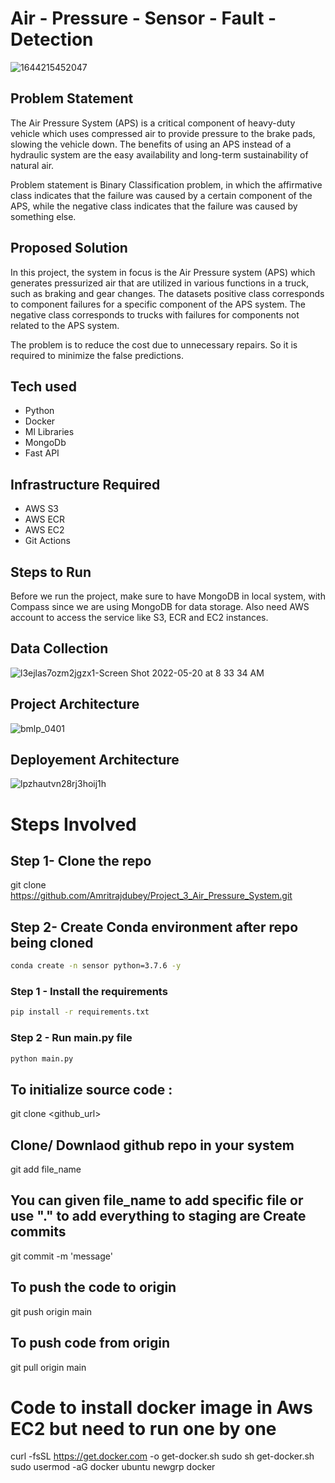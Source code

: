 # Air - Pressure - Sensor - Fault - Detection

![1644215452047](https://user-images.githubusercontent.com/105154672/233306250-f0ee47f1-4af1-4d9f-a92d-44bbe5450ae2.png)

## Problem Statement

The Air Pressure System (APS) is a critical component of heavy-duty vehicle which uses compressed air to provide pressure to the brake pads, slowing the vehicle down. The benefits of using an APS instead of a hydraulic system are the easy availability and long-term sustainability of natural air.

Problem statement is Binary Classification problem, in which the affirmative class indicates that the failure was caused by a certain component of the APS, while the negative class indicates that the failure was caused by something else.

## Proposed Solution

In this project, the system in focus is the Air Pressure system (APS) which generates pressurized air that are utilized in various functions in a truck, such as braking and gear changes. The datasets positive class corresponds to component failures for a specific component of the APS system. The negative class corresponds to trucks with failures for components not related to the APS system.

The problem is to reduce the cost due to unnecessary repairs. So it is required to minimize the false predictions.

## Tech used
- Python 
- Docker
- Ml Libraries
- MongoDb
- Fast API

## Infrastructure Required
- AWS S3
- AWS ECR
- AWS EC2
- Git Actions

## Steps to Run

Before we run the project, make sure to have MongoDB in local system, with Compass since we are using MongoDB for data storage. Also need AWS account to access the service like S3, ECR and EC2 instances.

## Data Collection

![l3ejlas7ozm2jgzx1-Screen Shot 2022-05-20 at 8 33 34 AM](https://user-images.githubusercontent.com/105154672/233316308-cd1e2327-da4e-4075-85d5-2af927f9e790.jpg)

## Project Architecture

![bmlp_0401](https://user-images.githubusercontent.com/105154672/233317719-10974723-e2fa-4647-87f3-01c0aa5726f0.png)

## Deployement Architecture

![lpzhautvn28rj3hoij1h](https://user-images.githubusercontent.com/105154672/233319943-5b75eb43-1e1e-4cb0-9b29-9bf126e63724.png)

# Steps Involved 

## Step 1- Clone the repo

git clone https://github.com/Amritrajdubey/Project_3_Air_Pressure_System.git

## Step 2- Create Conda environment after repo being cloned
```bash
conda create -n sensor python=3.7.6 -y
```




### Step 1 - Install the requirements

```bash
pip install -r requirements.txt
```

### Step 2 - Run main.py file

```bash
python main.py
```

## To initialize source code :

git clone <github_url>

## Clone/ Downlaod github repo in your system

git add file_name

## You can given file_name to add specific file or use "." to add everything to staging are Create commits

git commit -m 'message'

## To push the code to origin 

git push origin main

## To push code from origin

git pull origin main

# Code to install docker image in Aws EC2 but need to run one by one

curl -fsSL https://get.docker.com -o get-docker.sh
sudo sh get-docker.sh
sudo usermod -aG docker ubuntu
newgrp docker


